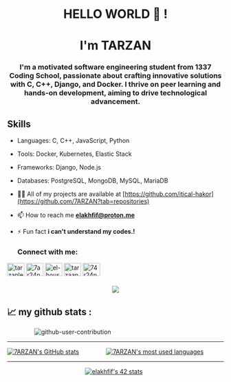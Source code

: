 <h1 align="center">HELLO WORLD  👋 !
<h1 align="center"> I'm TARZAN </h1>
<h3 align="center">I'm a motivated software engineering student from 1337 Coding School, passionate about crafting innovative solutions with C, C++, Django, and Docker. I thrive on peer learning and hands-on development, aiming to drive technological advancement.</h3>
  
## Skills
- Languages: C, C++, JavaScript, Python
- Tools: Docker, Kubernetes, Elastic Stack
- Frameworks: Django, Node.js
- Databases: PostgreSQL, MongoDB, MySQL, MariaDB


- 👨‍💻 All of my projects are available at [https://github.com/itical-hakor](https://github.com/7ARZAN?tab=repositories)

- 📫 How to reach me **elakhfif@proton.me**

- ⚡ Fun fact  **i can't understand my codes.!**

  
 
  <h3 align="left">Connect with me:</h3>
<p align="left">
<a href="https://dev.to/tarzanlevrai" target="blank"><img align="center" src="https://raw.githubusercontent.com/rahuldkjain/github-profile-readme-generator/master/src/images/icons/Social/devto.svg" alt="tarzanlevrai" height="30" width="40" /></a>
<a href="https://twitter.com/7ar24n" target="blank"><img align="center" src="https://raw.githubusercontent.com/rahuldkjain/github-profile-readme-generator/master/src/images/icons/Social/twitter.svg" alt="7ar24n" height="30" width="40" /></a>
<a href="https://linkedin.com/in/el-housseine-lakhfif-921051272" target="blank"><img align="center" src="https://raw.githubusercontent.com/rahuldkjain/github-profile-readme-generator/master/src/images/icons/Social/linked-in-alt.svg" alt="el-housseine-lakhfif-921051272" height="30" width="40" /></a>
<a href="https://instagram.com/tarzaannnnnn" target="blank"><img align="center" src="https://raw.githubusercontent.com/rahuldkjain/github-profile-readme-generator/master/src/images/icons/Social/instagram.svg" alt="tarzaannnnnn" height="30" width="40" /></a>
<a href="https://www.leetcode.com/74r24n" target="blank"><img align="center" src="https://raw.githubusercontent.com/rahuldkjain/github-profile-readme-generator/master/src/images/icons/Social/leet-code.svg" alt="74r24n" height="30" width="40" /></a>
</p>

  
  <h3 align="center"
  Visitor count<br>
  <img src="https://profile-counter.glitch.me/7ARZAN/count.svg" />
</p>

📈 my github stats :
---------------

&nbsp;&nbsp;&nbsp;&nbsp;&nbsp;&nbsp;&nbsp;&nbsp;&nbsp;&nbsp;&nbsp;&nbsp;&nbsp;&nbsp;&nbsp;&nbsp;![github-user-contribution](https://user-images.githubusercontent.com/58959408/157782696-8bc9ca49-ca61-4ab5-8b83-49c4e76c1a8f.svg)

</div>

---------------

[![7ARZAN's GitHub stats](https://github-readme-stats.vercel.app/api?username=7ARZAN&count_private=true&show_icons=true&hide=issues&hide_border=true&theme=dark)](https://github.com/7ARZAN?tab=repositories)&nbsp;&nbsp;&nbsp;&nbsp;&nbsp;&nbsp;&nbsp;&nbsp;&nbsp;&nbsp;&nbsp;&nbsp;&nbsp;&nbsp;&nbsp;&nbsp;[![7ARZAN's most used languages](https://github-readme-stats.vercel.app/api/top-langs/?username=7ARZAN&layout=compact&hide_border=true&theme=dark)](https://github.com/7ARZAN?tab=repositories)

---------------
&nbsp;&nbsp;&nbsp;&nbsp;&nbsp;&nbsp;&nbsp;&nbsp;&nbsp;&nbsp;&nbsp;&nbsp;&nbsp;&nbsp;&nbsp;&nbsp;&nbsp;&nbsp;&nbsp;&nbsp;&nbsp;&nbsp;&nbsp;&nbsp;&nbsp;&nbsp;&nbsp;&nbsp;&nbsp;&nbsp;&nbsp;&nbsp;&nbsp;&nbsp;&nbsp;&nbsp;&nbsp;&nbsp;&nbsp;&nbsp;&nbsp;&nbsp;&nbsp;&nbsp;&nbsp;&nbsp;[![elakhfif's 42 stats](https://badge.mediaplus.ma/black/elakhfif)](https://github.com/oakoudad/badge42)
